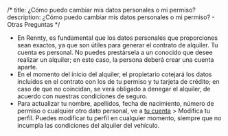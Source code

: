 /*title: ¿Cómo puedo cambiar mis datos personales o mi permiso?description: ¿Cómo puedo cambiar mis datos personales o mi permiso? - Otras Preguntas*/* En Rennty, es fundamental que los datos personales que proporciones sean exactos, ya que son útiles para generar el contrato de alquiler. Tu cuenta es personal. No puedes prestársela a un conocido que desee realizar un alquiler; en este caso, la persona deberá crear una cuenta aparte.* En el momento del inicio del alquiler, el propietario cotejará los datos incluidos en el contrato con los de tu permiso y tu tarjeta de crédito; en caso de que no coincidan, se verá obligado a denegar el alquiler, de acuerdo con nuestras condiciones de seguro.* Para actualizar tu nombre, apellidos, fecha de nacimiento, número de permiso o cualquier otro dato personal, ve a [tu cuenta](/es/browse/account) > Modifica tu perfil. Puedes modificar tu perfil en cualquier momento, siempre que no incumpla las condiciones del alquiler del vehículo.